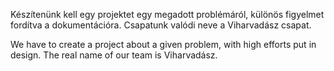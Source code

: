 Készítenünk kell egy projektet egy megadott problémáról, különös figyelmet fordítva a dokumentációra. Csapatunk valódi neve a Viharvadász csapat.

We have to create a project about a given problem, with high efforts put in design.
The real name of our team is Viharvadász.